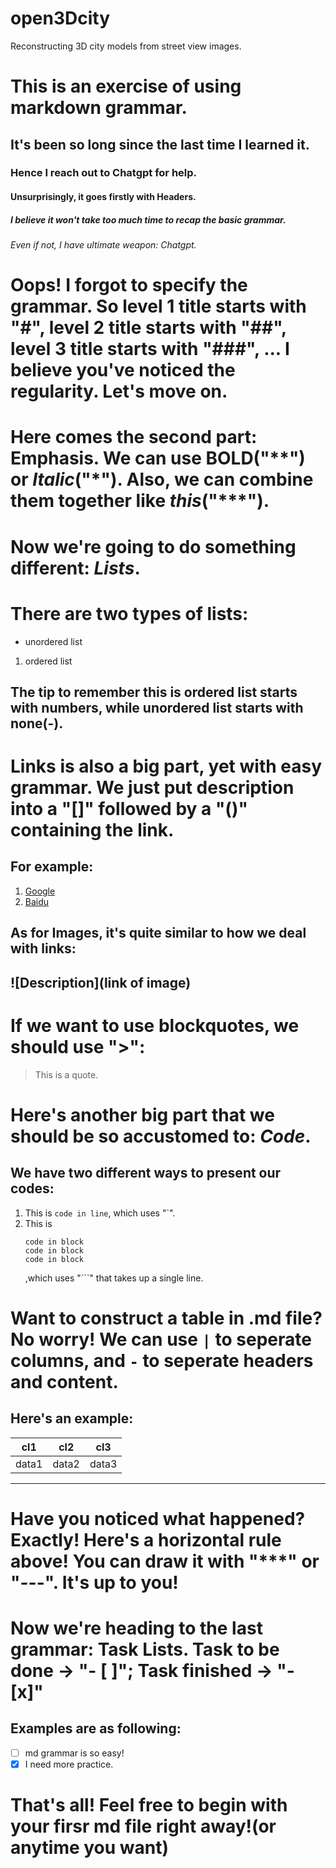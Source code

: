 # open3Dcity
Reconstructing 3D city models from street view images.

# This is an exercise of using markdown grammar.

## It's been so long since the last time I learned it.

### Hence I reach out to Chatgpt for help.

#### Unsurprisingly, it goes firstly with Headers.

##### I believe it won't take too much time to recap the basic grammar.

###### Even if not, I have ultimate weapon: Chatgpt.

# Oops! I forgot to specify the grammar. So level 1 title starts with "#", level 2 title starts with "##", level 3 title starts with "###", ... I believe you've noticed the regularity. Let's move on.

# Here comes the second part: **Emphasis**. We can use **BOLD**("\*\*") or *Italic*("\*"). Also, we can combine them together like ***this***("\*\*\*").

# Now we're going to do something different: ***Lists***.

# There are two types of lists: 
  - unordered list
  1. ordered list
  ## The tip to remember this is ordered list starts with numbers, while unordered list starts with none(-).

# **Links** is also a big part, yet with easy grammar. We just put description into a "[]" followed by a "()" containing the link.
  ## For example:
  1. [Google](https://www.google.com)
  2. [Baidu](https://www.baidu.com)

  ## As for Images, it's quite similar to how we deal with **links**:
  ## ![Description](link of image)

# If we want to use **blockquotes**, we should use ">":
  > This is a quote.

# Here's another big part that we should be so accustomed to: ***Code***.
 ## We have two different ways to present our codes:
 1. This is `code in line`, which uses "`". 
 2. This is
    ```
    code in block
    code in block
    code in block
    ```
    ,which uses "```" that takes up a single line.

# Want to construct a table in .md file? No worry! We can use `|` to seperate columns, and `-` to seperate headers and content.
  ## Here's an example:
  | cl1 | cl2 | cl3 |
  | --- | --- | --- |
  | data1 | data2 | data3 |

---

# Have you noticed what happened? Exactly! Here's a horizontal rule above! You can draw it with "***" or "---". It's up to you!

# Now we're heading to the last grammar: Task Lists. Task to be done -> "- [ ]"; Task finished -> "- [x]" 
  ## Examples are as following:
  - [ ] md grammar is so easy!
  - [x] I need more practice.

# That's all! Feel free to begin with your firsr md file right away!(or anytime you want)

